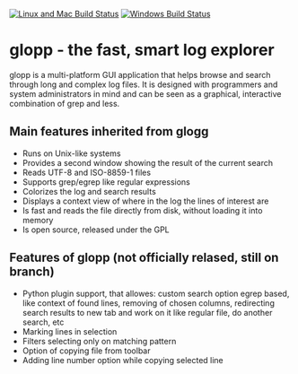 [![Linux and Mac Build Status](https://travis-ci.org/nickbnf/glogg.svg?branch=master)](https://travis-ci.org/nickbnf/glogg)
 [![Windows Build Status](https://ci.appveyor.com/api/projects/status/github/nickbnf/glogg?svg=true)](https://ci.appveyor.com/project/nickbnf/glogg)

glopp - the fast, smart log explorer
=====================================

glopp is a multi-platform GUI application that helps browse and search
through long and complex log files.  It is designed with programmers and
system administrators in mind and can be seen as a graphical, interactive
combination of grep and less.

## Main features inherited from glogg

* Runs on Unix-like systems
* Provides a second window showing the result of the current search
* Reads UTF-8 and ISO-8859-1 files
* Supports grep/egrep like regular expressions
* Colorizes the log and search results
* Displays a context view of where in the log the lines of interest are
* Is fast and reads the file directly from disk, without loading it into memory
* Is open source, released under the GPL

## Features of glopp (not officially relased, still on branch)
* Python plugin support, that allowes: custom search option egrep based, like context of found lines, removing of chosen columns, redirecting search results to new tab and work on it like regular file, do another search, etc
* Marking lines in selection
* Filters selecting only on matching pattern
* Option of copying file from toolbar
* Adding line number option while copying selected line




